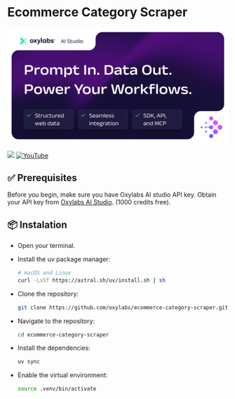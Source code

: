 # Ecommerce Category Scraper

[![AI-Studio Python (1)](https://github.com/oxylabs/ecommerce-category-scraper/blob/main/Ai-Studio2.png)](https://aistudio.oxylabs.io/?utm_source=877&utm_medium=affiliate&utm_campaign=ai_studio&groupid=877&utm_content=ai-studio-js-github&transaction_id=102f49063ab94276ae8f116d224b67) 


[![](https://dcbadge.limes.pink/api/server/Pds3gBmKMH?style=for-the-badge&theme=discord)](https://discord.gg/Pds3gBmKMH) [![YouTube](https://img.shields.io/badge/YouTube-Oxylabs-red?style=for-the-badge&logo=youtube&logoColor=white)](https://www.youtube.com/@oxylabs)

## ✅ Prerequisites

Before you begin, make sure you have Oxylabs AI studio API key. Obtain your API key from [Oxylabs AI Studio](https://aistudio.oxylabs.io/settings/api-key). (1000 credits free).

## 📦 Instalation 

- Open your terminal.
- Install the uv package manager:
  ```bash
  # macOS and Linux
  curl -LsSf https://astral.sh/uv/install.sh | sh
  ```

- Clone the repository:
  ```bash
  git clone https://github.com/oxylabs/ecommerce-category-scraper.git
  ```

- Navigate to the repository:
  ```bash
  cd ecommerce-category-scraper
  ```

- Install the dependencies:
  ```bash
  uv sync
  ```
- Enable the virtual environment:
  ```bash
  source .venv/bin/activate
  ```